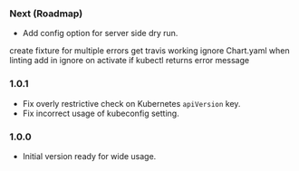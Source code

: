 ### Next (Roadmap)
- Add config option for server side dry run.

create fixture for multiple errors
get travis working
ignore Chart.yaml when linting
add in ignore on activate if kubectl returns error message

### 1.0.1
- Fix overly restrictive check on Kubernetes `apiVersion` key.
- Fix incorrect usage of kubeconfig setting.

### 1.0.0
- Initial version ready for wide usage.
